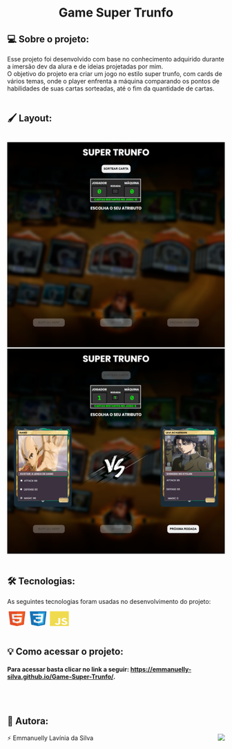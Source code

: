 <h1 align="center">Game Super Trunfo</h1>

## 💻 Sobre o projeto:
Esse projeto foi desenvolvido com base no conhecimento adquirido durante a imersão dev da alura e de ideias projetadas por mim.
<br>
O objetivo do projeto era criar um jogo no estilo super trunfo, com cards de vários temas, onde o player enfrenta a máquina comparando os pontos de habilidades de suas cartas sorteadas, até o fim da quantidade de cartas.
<br><br>

## 🖌️ Layout:
<br>
<img src="./assets/img/layout-start-game.png"/>
<br>
<img src="./assets/img/layout-play.png"/>
<br><br>

## 🛠 Tecnologias:

As seguintes tecnologias foram usadas no desenvolvimento do projeto:

<div>
  <img align="center" alt="HTML" height="35" width="45" src="https://raw.githubusercontent.com/devicons/devicon/master/icons/html5/html5-original.svg">
  <img align="center" alt="CSS" height="35" width="45" src="https://raw.githubusercontent.com/devicons/devicon/master/icons/css3/css3-original.svg">
  <img align="center" alt="Js" height="35" width="45" src="https://raw.githubusercontent.com/devicons/devicon/master/icons/javascript/javascript-plain.svg">
</div>
<br>

## 💡 Como acessar o projeto:
#### Para acessar basta clicar no link a seguir: https://emmanuelly-silva.github.io/Game-Super-Trunfo/.
<!-- <i>Durante o teste do projeto, é possível ativar e desativar a música de fundo.</i>-->
<br><br>


## 📝 Autora:
⚡ Emmanuelly Lavínia da Silva
<img height="150" align="right" src="https://c.tenor.com/KOMN72qhJ-sAAAAC/haikyuu-hinata.gif"/>
